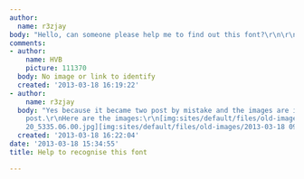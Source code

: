 ```yaml
---
author:
  name: r3zjay
body: "Hello, can someone please help me to find out this font?\r\n\r\n"
comments:
- author:
    name: HVB
    picture: 111370
  body: No image or link to identify
  created: '2013-03-18 16:19:22'
- author:
    name: r3zjay
  body: "Yes because it became two post by mistake and the images are in the first
    post.\r\nHere are the images:\r\n[img:sites/default/files/old-images/2013-01-05
    20_5335.06.00.jpg][img:sites/default/files/old-images/2013-03-18 09_6614.06.41.jpg]"
  created: '2013-03-18 16:22:04'
date: '2013-03-18 15:34:55'
title: Help to recognise this font

---
```

